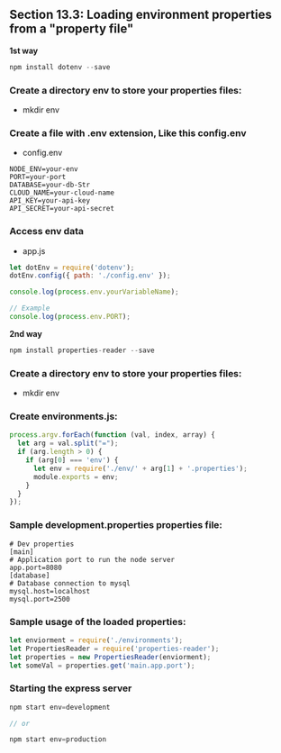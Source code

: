## Section 13.3: Loading environment properties from a "property file"

**1st way**

```js
npm install dotenv --save
```

### Create a directory env to store your properties files:
- mkdir env

### Create a file with .env extension, Like this config.env
- config.env
```
NODE_ENV=your-env
PORT=your-port
DATABASE=your-db-Str
CLOUD_NAME=your-cloud-name
API_KEY=your-api-key
API_SECRET=your-api-secret
```

### Access env data
- app.js

```js
let dotEnv = require('dotenv');
dotEnv.config({ path: './config.env' });

console.log(process.env.yourVariableName);

// Example
console.log(process.env.PORT);
```

**2nd way**

```js
npm install properties-reader --save
```

### Create a directory env to store your properties files:
- mkdir env

### Create environments.js:
```js
process.argv.forEach(function (val, index, array) {
  let arg = val.split("=");
  if (arg.length > 0) {
    if (arg[0] === 'env') {
      let env = require('./env/' + arg[1] + '.properties');
      module.exports = env;
    }
  }
});
```

### Sample development.properties properties file:
```
# Dev properties
[main]
# Application port to run the node server
app.port=8080
[database]
# Database connection to mysql
mysql.host=localhost
mysql.port=2500
```

### Sample usage of the loaded properties:
```js
let enviorment = require('./environments');
let PropertiesReader = require('properties-reader');
let properties = new PropertiesReader(enviorment);
let someVal = properties.get('main.app.port');
```

### Starting the express server
```js
npm start env=development

// or

npm start env=production
```

